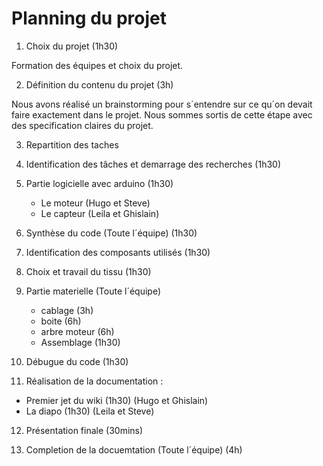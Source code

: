 # Planning du projet

1. Choix du projet (1h30)

Formation des équipes et choix du projet.

2. Définition du contenu du projet (3h)

Nous avons réalisé un brainstorming pour s´entendre sur ce qu´on devait faire exactement dans le projet. Nous sommes sortis de cette étape avec des specification claires du projet.

3. Repartition des taches

4. Identification des tâches et demarrage des recherches (1h30)

5. Partie logicielle avec arduino (1h30)
    - Le moteur (Hugo et Steve)
    - Le capteur (Leila et Ghislain)

6. Synthèse du code (Toute l´équipe) (1h30)

7. Identification des composants utilisés (1h30)

8. Choix et travail du tissu (1h30)

9. Partie materielle (Toute l´équipe)
    - cablage (3h)
    - boite (6h)
    - arbre moteur (6h)
    - Assemblage (1h30)

10. Débugue du code (1h30)

11. Réalisation de la documentation :
- Premier jet du wiki (1h30) (Hugo et Ghislain)
- La diapo (1h30) (Leila et Steve)

12. Présentation finale (30mins)

13. Completion de la docuemtation (Toute l´équipe) (4h)
